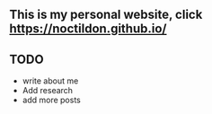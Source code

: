 ## This is my personal website, click https://noctildon.github.io/

## TODO
- write about me
- Add research
- add more posts